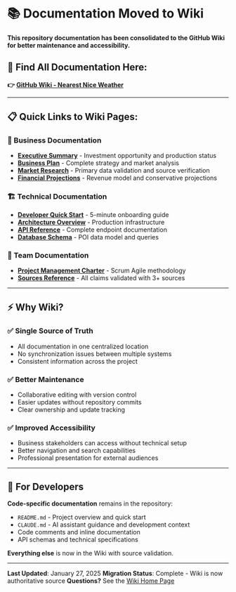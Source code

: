 # 📚 Documentation Moved to Wiki

**This repository documentation has been consolidated to the GitHub Wiki for better maintenance and accessibility.**

## 🔗 Find All Documentation Here:
**👉 [GitHub Wiki - Nearest Nice Weather](https://github.com/PrairieAster-Ai/nearest-nice-weather/wiki)**

---

## 📋 Quick Links to Wiki Pages:

### **🏢 Business Documentation**
- **[Executive Summary](https://github.com/PrairieAster-Ai/nearest-nice-weather/wiki/Executive-Summary)** - Investment opportunity and production status
- **[Business Plan](https://github.com/PrairieAster-Ai/nearest-nice-weather/wiki/Business-Plan)** - Complete strategy and market analysis
- **[Market Research](https://github.com/PrairieAster-Ai/nearest-nice-weather/wiki/Market-Research)** - Primary data validation and source verification
- **[Financial Projections](https://github.com/PrairieAster-Ai/nearest-nice-weather/wiki/Financial-Projections)** - Revenue model and conservative projections

### **🏗️ Technical Documentation**
- **[Developer Quick Start](https://github.com/PrairieAster-Ai/nearest-nice-weather/wiki/Developer-Quick-Start)** - 5-minute onboarding guide
- **[Architecture Overview](https://github.com/PrairieAster-Ai/nearest-nice-weather/wiki/Architecture-Overview)** - Production infrastructure
- **[API Reference](https://github.com/PrairieAster-Ai/nearest-nice-weather/wiki/API-Reference)** - Complete endpoint documentation
- **[Database Schema](https://github.com/PrairieAster-Ai/nearest-nice-weather/wiki/Database-Schema)** - POI data model and queries

### **👥 Team Documentation**
- **[Project Management Charter](https://github.com/PrairieAster-Ai/nearest-nice-weather/wiki/Project-Management-Charter)** - Scrum Agile methodology
- **[Sources Reference](https://github.com/PrairieAster-Ai/nearest-nice-weather/wiki/Sources-Reference)** - All claims validated with 3+ sources

---

## ⚡ Why Wiki?

### **✅ Single Source of Truth**
- All documentation in one centralized location
- No synchronization issues between multiple systems
- Consistent information across the project

### **✅ Better Maintenance**
- Collaborative editing with version control
- Easier updates without repository commits
- Clear ownership and update tracking

### **✅ Improved Accessibility**
- Business stakeholders can access without technical setup
- Better navigation and search capabilities
- Professional presentation for external audiences

---

## 🔧 For Developers

**Code-specific documentation** remains in the repository:
- `README.md` - Project overview and quick start
- `CLAUDE.md` - AI assistant guidance and development context
- Code comments and inline documentation
- API schemas and technical specifications

**Everything else** is now in the Wiki with source validation.

---

**Last Updated**: January 27, 2025
**Migration Status**: Complete - Wiki is now authoritative source
**Questions?** See the [Wiki Home Page](https://github.com/PrairieAster-Ai/nearest-nice-weather/wiki/Home)
